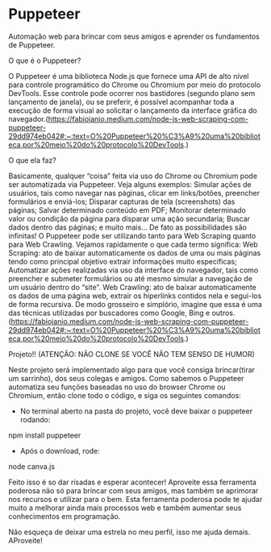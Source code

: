 # Puppeteer
Automação web para brincar com seus amigos e aprender os fundamentos de Puppeteer.

O que é o Puppeteer?

O Puppeteer é uma biblioteca Node.js que fornece uma API de alto nível para controle programático do Chrome ou Chromium por meio do protocolo DevTools. Esse controle pode ocorrer nos bastidores (segundo plano sem lançamento de janela), ou se preferir, é possível acompanhar toda a execução de forma visual ao solicitar o lançamento da interface gráfica do navegador.(https://fabiojanio.medium.com/node-js-web-scraping-com-puppeteer-29dd974eb042#:~:text=O%20Puppeteer%20%C3%A9%20uma%20biblioteca,por%20meio%20do%20protocolo%20DevTools.)


O que ela faz?

Basicamente, qualquer “coisa” feita via uso do Chrome ou Chromium pode ser automatizada via Puppeteer. Veja alguns exemplos:
Simular ações de usuários, tais como navegar nas páginas, clicar em links/botões, preencher formulários e enviá-los;
Disparar capturas de tela (screenshots) das páginas;
Salvar determinado conteúdo em PDF;
Monitorar determinado valor ou condição da página para disparar uma ação secundaria;
Buscar dados dentro das páginas;
e muito mais…
De fato as possibilidades são infinitas! O Puppeteer pode ser utilizando tanto para Web Scraping quanto para Web Crawling. Vejamos rapidamente o que cada termo significa:
Web Scraping: ato de baixar automaticamente os dados de uma ou mais páginas tendo como principal objetivo extrair informações muito especificas; Automatizar ações realizadas via uso da interface do navegador, tais como preencher e submeter formulários ou até mesmo simular a navegação de um usuário dentro do “site”.
Web Crawling: ato de baixar automaticamente os dados de uma página web, extrair os hiperlinks contidos nela e segui-los de forma recursiva. De modo grosseiro e simplório, imagine que essa é uma das técnicas utilizadas por buscadores como Google, Bing e outros.(https://fabiojanio.medium.com/node-js-web-scraping-com-puppeteer-29dd974eb042#:~:text=O%20Puppeteer%20%C3%A9%20uma%20biblioteca,por%20meio%20do%20protocolo%20DevTools.)




Projeto!! (ATENÇÃO: NÃO CLONE SE VOCÊ NÃO TEM SENSO DE HUMOR)


Neste projeto será implementado algo para que você consiga brincar(tirar um sarrinho), dos seus colegas e amigos. Como sabemos o Puppeteer automatiza seu funções baseadas no uso do browser Chrome ou Chromium, então clone todo o código, e siga os seguintes comandos:



* No terminal aberto na pasta do projeto, você deve baixar o puppeteer rodando:

npm install puppeteer

* Após o download, rode:

node canva.js

Feito isso é so dar risadas e esperar acontecer! Aproveite essa ferramenta poderosa não só para brincar com seus amigos, mas também se aprimorar nos recursos e utilizar para o bem. Esta ferramenta poderosa pode te ajudar muito a melhorar ainda mais processos web e também aumentar seus conhecimentos em programação. 

Não esqueça de deixar uma estrela no meu perfil, isso me ajuda demais. AProveite!


